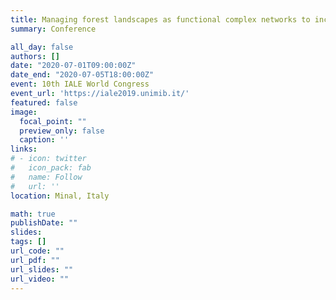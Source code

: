 ```yaml
---
title: Managing forest landscapes as functional complex networks to increase resilience - a simulation study
summary: Conference 

all_day: false
authors: []
date: "2020-07-01T09:00:00Z"
date_end: "2020-07-05T18:00:00Z"
event: 10th IALE World Congress
event_url: 'https://iale2019.unimib.it/'
featured: false
image:
  focal_point: ""
  preview_only: false
  caption: ''
links:
# - icon: twitter
#   icon_pack: fab
#   name: Follow
#   url: ''
location: Minal, Italy

math: true
publishDate: ""
slides: 
tags: []
url_code: ""
url_pdf: ""
url_slides: ""
url_video: ""
---
```

